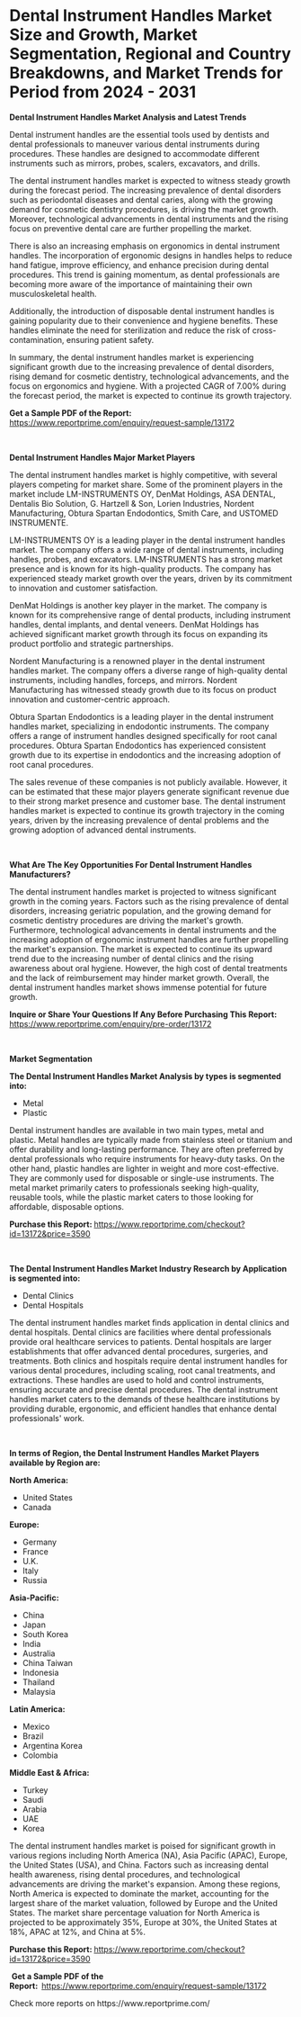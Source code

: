 <p><h1>Dental Instrument Handles Market Size and Growth, Market Segmentation, Regional and Country Breakdowns, and Market Trends for Period from 2024 -  2031</h1></p><p><strong>Dental Instrument Handles Market Analysis and Latest Trends</strong></p>
<p><p>Dental instrument handles are the essential tools used by dentists and dental professionals to maneuver various dental instruments during procedures. These handles are designed to accommodate different instruments such as mirrors, probes, scalers, excavators, and drills.</p><p>The dental instrument handles market is expected to witness steady growth during the forecast period. The increasing prevalence of dental disorders such as periodontal diseases and dental caries, along with the growing demand for cosmetic dentistry procedures, is driving the market growth. Moreover, technological advancements in dental instruments and the rising focus on preventive dental care are further propelling the market.</p><p>There is also an increasing emphasis on ergonomics in dental instrument handles. The incorporation of ergonomic designs in handles helps to reduce hand fatigue, improve efficiency, and enhance precision during dental procedures. This trend is gaining momentum, as dental professionals are becoming more aware of the importance of maintaining their own musculoskeletal health.</p><p>Additionally, the introduction of disposable dental instrument handles is gaining popularity due to their convenience and hygiene benefits. These handles eliminate the need for sterilization and reduce the risk of cross-contamination, ensuring patient safety.</p><p>In summary, the dental instrument handles market is experiencing significant growth due to the increasing prevalence of dental disorders, rising demand for cosmetic dentistry, technological advancements, and the focus on ergonomics and hygiene. With a projected CAGR of 7.00% during the forecast period, the market is expected to continue its growth trajectory.</p></p>
<p><strong>Get a Sample PDF of the Report:&nbsp;</strong> <a href="https://www.reportprime.com/enquiry/request-sample/13172">https://www.reportprime.com/enquiry/request-sample/13172</a></p>
<p>&nbsp;</p>
<p><strong>Dental Instrument Handles Major Market Players</strong></p>
<p><p>The dental instrument handles market is highly competitive, with several players competing for market share. Some of the prominent players in the market include LM-INSTRUMENTS OY, DenMat Holdings, ASA DENTAL, Dentalis Bio Solution, G. Hartzell & Son, Lorien Industries, Nordent Manufacturing, Obtura Spartan Endodontics, Smith Care, and USTOMED INSTRUMENTE. </p><p>LM-INSTRUMENTS OY is a leading player in the dental instrument handles market. The company offers a wide range of dental instruments, including handles, probes, and excavators. LM-INSTRUMENTS has a strong market presence and is known for its high-quality products. The company has experienced steady market growth over the years, driven by its commitment to innovation and customer satisfaction.</p><p>DenMat Holdings is another key player in the market. The company is known for its comprehensive range of dental products, including instrument handles, dental implants, and dental veneers. DenMat Holdings has achieved significant market growth through its focus on expanding its product portfolio and strategic partnerships.</p><p>Nordent Manufacturing is a renowned player in the dental instrument handles market. The company offers a diverse range of high-quality dental instruments, including handles, forceps, and mirrors. Nordent Manufacturing has witnessed steady growth due to its focus on product innovation and customer-centric approach.</p><p>Obtura Spartan Endodontics is a leading player in the dental instrument handles market, specializing in endodontic instruments. The company offers a range of instrument handles designed specifically for root canal procedures. Obtura Spartan Endodontics has experienced consistent growth due to its expertise in endodontics and the increasing adoption of root canal procedures.</p><p>The sales revenue of these companies is not publicly available. However, it can be estimated that these major players generate significant revenue due to their strong market presence and customer base. The dental instrument handles market is expected to continue its growth trajectory in the coming years, driven by the increasing prevalence of dental problems and the growing adoption of advanced dental instruments.</p></p>
<p>&nbsp;</p>
<p><strong>What Are The Key Opportunities For Dental Instrument Handles Manufacturers?</strong></p>
<p><p>The dental instrument handles market is projected to witness significant growth in the coming years. Factors such as the rising prevalence of dental disorders, increasing geriatric population, and the growing demand for cosmetic dentistry procedures are driving the market's growth. Furthermore, technological advancements in dental instruments and the increasing adoption of ergonomic instrument handles are further propelling the market's expansion. The market is expected to continue its upward trend due to the increasing number of dental clinics and the rising awareness about oral hygiene. However, the high cost of dental treatments and the lack of reimbursement may hinder market growth. Overall, the dental instrument handles market shows immense potential for future growth.</p></p>
<p><strong>Inquire or Share Your Questions If Any Before Purchasing This Report:</strong> <a href="https://www.reportprime.com/enquiry/pre-order/13172">https://www.reportprime.com/enquiry/pre-order/13172</a></p>
<p>&nbsp;</p>
<p><strong>Market Segmentation</strong></p>
<p><strong>The Dental Instrument Handles Market Analysis by types is segmented into:</strong></p>
<p><ul><li>Metal</li><li>Plastic</li></ul></p>
<p><p>Dental instrument handles are available in two main types, metal and plastic. Metal handles are typically made from stainless steel or titanium and offer durability and long-lasting performance. They are often preferred by dental professionals who require instruments for heavy-duty tasks. On the other hand, plastic handles are lighter in weight and more cost-effective. They are commonly used for disposable or single-use instruments. The metal market primarily caters to professionals seeking high-quality, reusable tools, while the plastic market caters to those looking for affordable, disposable options.</p></p>
<p><strong>Purchase this Report:&nbsp;</strong><a href="https://www.reportprime.com/checkout?id=13172&price=3590">https://www.reportprime.com/checkout?id=13172&price=3590</a></p>
<p>&nbsp;</p>
<p><strong>The Dental Instrument Handles Market Industry Research by Application is segmented into:</strong></p>
<p><ul><li>Dental Clinics</li><li>Dental Hospitals</li></ul></p>
<p><p>The dental instrument handles market finds application in dental clinics and dental hospitals. Dental clinics are facilities where dental professionals provide oral healthcare services to patients. Dental hospitals are larger establishments that offer advanced dental procedures, surgeries, and treatments. Both clinics and hospitals require dental instrument handles for various dental procedures, including scaling, root canal treatments, and extractions. These handles are used to hold and control instruments, ensuring accurate and precise dental procedures. The dental instrument handles market caters to the demands of these healthcare institutions by providing durable, ergonomic, and efficient handles that enhance dental professionals' work.</p></p>
<p>&nbsp;</p>
<p><strong>In terms of Region, the Dental Instrument Handles Market Players available by Region are:</strong></p>
<p>
    <p> <strong> North America: </strong>
        <ul>
            <li>United States</li>
            <li>Canada</li>
        </ul>
        </p> 
    <p> <strong> Europe: </strong>
        <ul>
            <li>Germany</li>
            <li>France</li>
            <li>U.K.</li>
            <li>Italy</li>
            <li>Russia</li>
        </ul>
        </p> 
    <p> <strong> Asia-Pacific: </strong>
        <ul>
            <li>China</li>
            <li>Japan</li>
            <li>South Korea</li>
            <li>India</li>
            <li>Australia</li>
            <li>China Taiwan</li>
            <li>Indonesia</li>
            <li>Thailand</li>
            <li>Malaysia</li>
        </ul>
        </p> 
    <p> <strong> Latin America: </strong>
        <ul>
            <li>Mexico</li>
            <li>Brazil</li>
            <li>Argentina Korea</li>
            <li>Colombia</li>
        </ul>
        </p> 
    <p> <strong> Middle East & Africa: </strong>
        <ul>
            <li>Turkey</li>
            <li>Saudi</li>
            <li>Arabia</li>
            <li>UAE</li>
            <li>Korea</li>
        </ul>
    </p>
    </p>
<p><p>The dental instrument handles market is poised for significant growth in various regions including North America (NA), Asia Pacific (APAC), Europe, the United States (USA), and China. Factors such as increasing dental health awareness, rising dental procedures, and technological advancements are driving the market's expansion. Among these regions, North America is expected to dominate the market, accounting for the largest share of the market valuation, followed by Europe and the United States. The market share percentage valuation for North America is projected to be approximately 35%, Europe at 30%, the United States at 18%, APAC at 12%, and China at 5%.</p></p>
<p><strong>Purchase this Report: </strong><a href="https://www.reportprime.com/checkout?id=13172&price=3590">https://www.reportprime.com/checkout?id=13172&price=3590</a></p>
<p>&nbsp;<strong>Get a Sample PDF of the Report:&nbsp;&nbsp;</strong><a href="https://www.reportprime.com/enquiry/request-sample/13172">https://www.reportprime.com/enquiry/request-sample/13172</a></p>
<p><strong></strong></p>
<p>Check more reports on https://www.reportprime.com/</p>